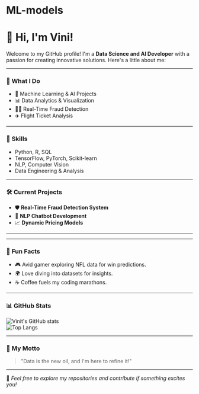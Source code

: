 # ML-models
# 👋 Hi, I'm Vini! 

Welcome to my GitHub profile! I'm a **Data Science and AI Developer** with a passion for creating innovative solutions. Here's a little about me:

---

### 🚀 **What I Do**
- 🧠 Machine Learning & AI Projects
- 📊 Data Analytics & Visualization
- 🕵️‍♂️ Real-Time Fraud Detection
- ✈️ Flight Ticket Analysis

---

### 🌟 **Skills**
- Python, R, SQL
- TensorFlow, PyTorch, Scikit-learn
- NLP, Computer Vision
- Data Engineering & Analysis

---

### 🛠️ **Current Projects**
- 🛡️ **Real-Time Fraud Detection System**
- 🤖 **NLP Chatbot Development**
- 📈 **Dynamic Pricing Models**

---


---

### 🌱 **Fun Facts**
- 🎮 Avid gamer exploring NFL data for win predictions.
- 🌍 Love diving into datasets for insights.
- ☕ Coffee fuels my coding marathons.

---

### 📊 **GitHub Stats**
![Vinit's GitHub stats](https://github-readme-stats.vercel.app/api?username=your-username&show_icons=true&theme=radical)  
![Top Langs](https://github-readme-stats.vercel.app/api/top-langs/?username=your-username&layout=compact&theme=radical)

---

### 🎯 **My Motto**
> "Data is the new oil, and I'm here to refine it!"

---

🌟 _Feel free to explore my repositories and contribute if something excites you!_
